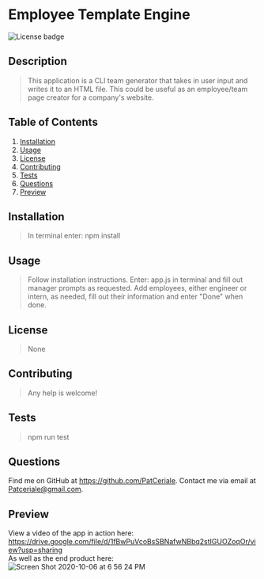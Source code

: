 # **Employee Template Engine**

![License badge](https://img.shields.io/badge/license-None-success)

## **Description**

> This application is a CLI team generator that takes in user input and writes it to an HTML file. This could be useful as an employee/team page creator for a company's website.

## **Table of Contents**

1. [Installation](#installation)
1. [Usage](#usage)
1. [License](#license)
1. [Contributing](#contributing)
1. [Tests](#tests)
1. [Questions](#questions)
1. [Preview](#preview)

## **Installation**

> In terminal enter: npm install

## **Usage**

> Follow installation instructions. Enter: app.js in terminal and fill out manager prompts as requested. Add employees, either engineer or intern, as needed, fill out their information and enter "Done" when done.

## **License**

> None

## **Contributing**

> Any help is welcome!

## **Tests**

> npm run test

## **Questions**

Find me on GitHub at https://github.com/PatCeriale.
Contact me via email at Patceriale@gmail.com.

## **Preview**

View a video of the app in action here: <br>
https://drive.google.com/file/d/1fBwPuVcoBsSBNafwNBbq2stIGUOZoqOr/view?usp=sharing <br>
As well as the end product here: <br>
![Screen Shot 2020-10-06 at 6 56 24 PM](https://user-images.githubusercontent.com/68709356/95278737-b5a0b900-0805-11eb-8a13-59f81df22d8b.png)
